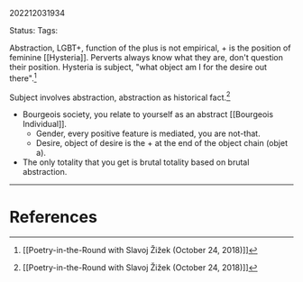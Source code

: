 202212031934

Status: 
Tags: 

Abstraction, LGBT+, function of the plus is not empirical, + is the position of feminine [[Hysteria]]. Perverts always know what they are, don't question their position. Hysteria is subject, "what object am I for the desire out there".[^1]

Subject involves abstraction, abstraction as historical fact.[^1]
- Bourgeois society, you relate to yourself as an abstract [[Bourgeois Individual]].
	- Gender, every positive feature is mediated, you are not-that.
	- Desire, object of desire is the + at the end of the object chain (objet a).
- The only totality that you get is brutal totality based on brutal abstraction.

---
# References

[^1]: [[Poetry-in-the-Round with Slavoj Žižek (October 24, 2018)]]